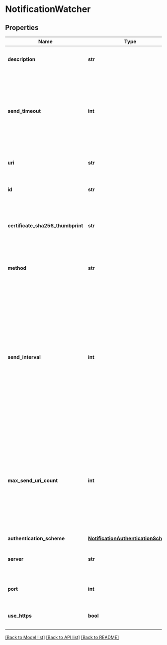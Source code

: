 # NotificationWatcher

## Properties
Name | Type | Description | Notes
------------ | ------------- | ------------- | -------------
**description** | **str** | Optional description that can be associated with this NotificationWatcher. | [optional] 
**send_timeout** | **int** | Optional time duration (in seconds) to specify request timeout to notification watcher. If the send reaches the timeout, will try to send refresh_needed as true in the next time interval. The default value is 30 seconds. | [optional] [default to 30]
**uri** | **str** | URI notification requests should be made on the specified server. | 
**id** | **str** | System generated identifier to identify a notification watcher uniquely.  | [optional] 
**certificate_sha256_thumbprint** | **str** | Contains the hex-encoded SHA256 thumbprint of the HTTPS certificate. It must be specified if use_https is set to true. | [optional] 
**method** | **str** | Type of method notification requests should be made on the specified server. The value must be set to POST. | 
**send_interval** | **int** | Optional time interval (in seconds) for which notification URIs will be accumulated. At the end of the time interval the accumulated notification URIs will be sent to this NotificationWatcher in the form of zero (nothing accumulated) or more notification requests as soon as possible. If it is not specified, the NotificationWatcher should expected to receive notifications at any time. | [optional] 
**max_send_uri_count** | **int** | If the number of notification URIs accumulated in specified send_interval exceeds max_send_uri_count, then multiple notification requests (each with max_send_uri_count or less number of notification URIs) will be sent to this NotificationWatcher. The default value is 5000. | [optional] [default to 5000]
**authentication_scheme** | [**NotificationAuthenticationScheme**](NotificationAuthenticationScheme.md) |  | 
**server** | **str** | IP address or fully qualified domain name of the partner/customer watcher. | 
**port** | **int** | Optional integer port value to specify a non-standard HTTP or HTTPS port. | [optional] 
**use_https** | **bool** | Optional field, when set to true indicates REST API server should use HTTPS. | [optional] [default to False]

[[Back to Model list]](../README.md#documentation-for-models) [[Back to API list]](../README.md#documentation-for-api-endpoints) [[Back to README]](../README.md)

